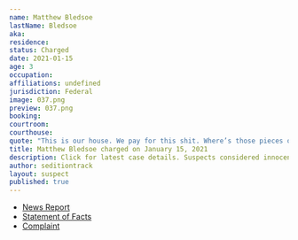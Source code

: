 ```yaml
---
name: Matthew Bledsoe
lastName: Bledsoe
aka: 
residence: 
status: Charged
date: 2021-01-15
age: 3
occupation: 
affiliations: undefined
jurisdiction: Federal
image: 037.png
preview: 037.png
booking: 
courtroom: 
courthouse: 
quote: "This is our house. We pay for this shit. Where’s those pieces of shit at?"
title: Matthew Bledsoe charged on January 15, 2021
description: Click for latest case details. Suspects considered innocent until proven guilty.
author: seditiontrack
layout: suspect
published: true
---
```

- [News Report](https://www.wkrn.com/news/local-news/2nd-tennessee-resident-arrested-for-alleged-involvement-in-capitol-riots/)
- [Statement of Facts](https://www.justice.gov/opa/page/file/1355126/download)
- [Complaint](https://www.justice.gov/opa/page/file/1355121/download)
